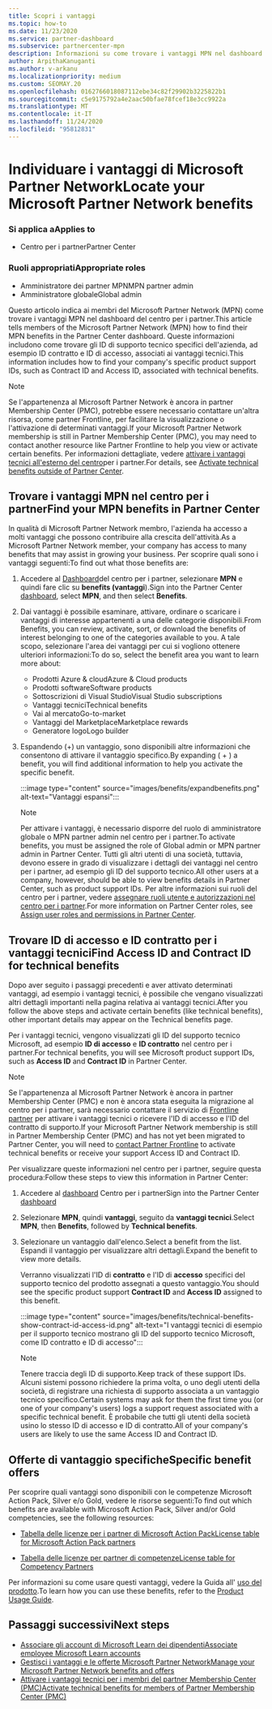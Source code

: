 ```yaml
---
title: Scopri i vantaggi
ms.topic: how-to
ms.date: 11/23/2020
ms.service: partner-dashboard
ms.subservice: partnercenter-mpn
description: Informazioni su come trovare i vantaggi MPN nel dashboard del centro per i partner. Sono incluse informazioni su come trovare l'ID di accesso e l'ID del contratto per i vantaggi tecnici.
author: ArpithaKanuganti
ms.author: v-arkanu
ms.localizationpriority: medium
ms.custom: SEOMAY.20
ms.openlocfilehash: 0162766018087112ebe34c82f29902b3225822b1
ms.sourcegitcommit: c5e9175792a4e2aac50bfae78fcef18e3cc9922a
ms.translationtype: MT
ms.contentlocale: it-IT
ms.lasthandoff: 11/24/2020
ms.locfileid: "95812831"
---
```

# <a name="locate-your-microsoft-partner-network-benefits"></a><span data-ttu-id="104ea-104">Individuare i vantaggi di Microsoft Partner Network</span><span class="sxs-lookup"><span data-stu-id="104ea-104">Locate your Microsoft Partner Network benefits</span></span> 

### <a name="applies-to"></a><span data-ttu-id="104ea-105">Si applica a</span><span class="sxs-lookup"><span data-stu-id="104ea-105">Applies to</span></span>

- <span data-ttu-id="104ea-106">Centro per i partner</span><span class="sxs-lookup"><span data-stu-id="104ea-106">Partner Center</span></span>

### <a name="appropriate-roles"></a><span data-ttu-id="104ea-107">Ruoli appropriati</span><span class="sxs-lookup"><span data-stu-id="104ea-107">Appropriate roles</span></span>

- <span data-ttu-id="104ea-108">Amministratore dei partner MPN</span><span class="sxs-lookup"><span data-stu-id="104ea-108">MPN partner admin</span></span>
- <span data-ttu-id="104ea-109">Amministratore globale</span><span class="sxs-lookup"><span data-stu-id="104ea-109">Global admin</span></span>

<span data-ttu-id="104ea-110">Questo articolo indica ai membri del Microsoft Partner Network (MPN) come trovare i vantaggi MPN nel dashboard del centro per i partner.</span><span class="sxs-lookup"><span data-stu-id="104ea-110">This article tells members of the Microsoft Partner Network (MPN) how to find their MPN benefits in the Partner Center dashboard.</span></span> <span data-ttu-id="104ea-111">Queste informazioni includono come trovare gli ID di supporto tecnico specifici dell'azienda, ad esempio ID contratto e ID di accesso, associati ai vantaggi tecnici.</span><span class="sxs-lookup"><span data-stu-id="104ea-111">This information includes how to find your company's specific product support IDs, such as Contract ID and Access ID, associated with technical benefits.</span></span>

>[!NOTE]
> <span data-ttu-id="104ea-112">Se l'appartenenza al Microsoft Partner Network è ancora in partner Membership Center (PMC), potrebbe essere necessario contattare un'altra risorsa, come partner Frontline, per facilitare la visualizzazione o l'attivazione di determinati vantaggi.</span><span class="sxs-lookup"><span data-stu-id="104ea-112">If your Microsoft Partner Network membership is still in Partner Membership Center (PMC), you may need to contact another resource like Partner Frontline to help you view or activate certain benefits.</span></span> <span data-ttu-id="104ea-113">Per informazioni dettagliate, vedere [attivare i vantaggi tecnici all'esterno del centro](partner-membership-center-tech-benefits-activate.md)per i partner.</span><span class="sxs-lookup"><span data-stu-id="104ea-113">For details, see [Activate technical benefits outside of Partner Center](partner-membership-center-tech-benefits-activate.md).</span></span>

## <a name="find-your-mpn-benefits-in-partner-center"></a><span data-ttu-id="104ea-114">Trovare i vantaggi MPN nel centro per i partner</span><span class="sxs-lookup"><span data-stu-id="104ea-114">Find your MPN benefits in Partner Center</span></span>

<span data-ttu-id="104ea-115">In qualità di Microsoft Partner Network membro, l'azienda ha accesso a molti vantaggi che possono contribuire alla crescita dell'attività.</span><span class="sxs-lookup"><span data-stu-id="104ea-115">As a Microsoft Partner Network member, your company has access to many benefits that may assist in growing your business.</span></span> <span data-ttu-id="104ea-116">Per scoprire quali sono i vantaggi seguenti:</span><span class="sxs-lookup"><span data-stu-id="104ea-116">To find out what those benefits are:</span></span>

1. <span data-ttu-id="104ea-117">Accedere al [Dashboard](https://partner.microsoft.com/dashboard/home)del centro per i partner, selezionare **MPN** e quindi fare clic su **benefits (vantaggi**).</span><span class="sxs-lookup"><span data-stu-id="104ea-117">Sign into the Partner Center [dashboard](https://partner.microsoft.com/dashboard/home), select **MPN**, and then select **Benefits**.</span></span>

2. <span data-ttu-id="104ea-118">Dai vantaggi è possibile esaminare, attivare, ordinare o scaricare i vantaggi di interesse appartenenti a una delle categorie disponibili.</span><span class="sxs-lookup"><span data-stu-id="104ea-118">From Benefits, you can review, activate, sort, or download the benefits of interest belonging to one of the categories available to you.</span></span> <span data-ttu-id="104ea-119">A tale scopo, selezionare l'area dei vantaggi per cui si vogliono ottenere ulteriori informazioni:</span><span class="sxs-lookup"><span data-stu-id="104ea-119">To do so, select the benefit area you want to learn more about:</span></span>

   - <span data-ttu-id="104ea-120">Prodotti Azure & cloud</span><span class="sxs-lookup"><span data-stu-id="104ea-120">Azure & Cloud products</span></span>
   - <span data-ttu-id="104ea-121">Prodotti software</span><span class="sxs-lookup"><span data-stu-id="104ea-121">Software products</span></span>
   - <span data-ttu-id="104ea-122">Sottoscrizioni di Visual Studio</span><span class="sxs-lookup"><span data-stu-id="104ea-122">Visual Studio subscriptions</span></span>
   - <span data-ttu-id="104ea-123">Vantaggi tecnici</span><span class="sxs-lookup"><span data-stu-id="104ea-123">Technical benefits</span></span>
   - <span data-ttu-id="104ea-124">Vai al mercato</span><span class="sxs-lookup"><span data-stu-id="104ea-124">Go-to-market</span></span>
   - <span data-ttu-id="104ea-125">Vantaggi del Marketplace</span><span class="sxs-lookup"><span data-stu-id="104ea-125">Marketplace rewards</span></span>
   - <span data-ttu-id="104ea-126">Generatore logo</span><span class="sxs-lookup"><span data-stu-id="104ea-126">Logo builder</span></span>

3. <span data-ttu-id="104ea-127">Espandendo (+) un vantaggio, sono disponibili altre informazioni che consentono di attivare il vantaggio specifico.</span><span class="sxs-lookup"><span data-stu-id="104ea-127">By expanding ( + ) a benefit, you will find additional information to help you activate the specific benefit.</span></span>

   :::image type="content" source="images/benefits/expandbenefits.png" alt-text="Vantaggi espansi":::

   > [!NOTE]
   > <span data-ttu-id="104ea-129">Per attivare i vantaggi, è necessario disporre del ruolo di amministratore globale o MPN partner admin nel centro per i partner.</span><span class="sxs-lookup"><span data-stu-id="104ea-129">To activate benefits, you must be assigned the role of Global admin or MPN partner admin in Partner Center.</span></span> <span data-ttu-id="104ea-130">Tutti gli altri utenti di una società, tuttavia, devono essere in grado di visualizzare i dettagli dei vantaggi nel centro per i partner, ad esempio gli ID del supporto tecnico.</span><span class="sxs-lookup"><span data-stu-id="104ea-130">All other users at a company, however, should be able to view benefits details in Partner Center, such as product support IDs.</span></span> <span data-ttu-id="104ea-131">Per altre informazioni sui ruoli del centro per i partner, vedere [assegnare ruoli utente e autorizzazioni nel centro per i partner](permissions-overview.md).</span><span class="sxs-lookup"><span data-stu-id="104ea-131">For more information on Partner Center roles, see [Assign user roles and permissions in Partner Center](permissions-overview.md).</span></span>

## <a name="find-access-id-and-contract-id-for-technical-benefits"></a><span data-ttu-id="104ea-132">Trovare ID di accesso e ID contratto per i vantaggi tecnici</span><span class="sxs-lookup"><span data-stu-id="104ea-132">Find Access ID and Contract ID for technical benefits</span></span>

<span data-ttu-id="104ea-133">Dopo aver seguito i passaggi precedenti e aver attivato determinati vantaggi, ad esempio i vantaggi tecnici, è possibile che vengano visualizzati altri dettagli importanti nella pagina relativa ai vantaggi tecnici.</span><span class="sxs-lookup"><span data-stu-id="104ea-133">After you follow the above steps and activate certain benefits (like technical benefits), other important details may appear on the Technical benefits page.</span></span>

<span data-ttu-id="104ea-134">Per i vantaggi tecnici, vengono visualizzati gli ID del supporto tecnico Microsoft, ad esempio **ID di accesso** e **ID contratto** nel centro per i partner.</span><span class="sxs-lookup"><span data-stu-id="104ea-134">For technical benefits, you will see Microsoft product support IDs, such as **Access ID** and **Contract ID** in Partner Center.</span></span>

>[!NOTE]
> <span data-ttu-id="104ea-135">Se l'appartenenza al Microsoft Partner Network è ancora in partner Membership Center (PMC) e non è ancora stata eseguita la migrazione al centro per i partner, sarà necessario contattare il servizio di [Frontline partner](partner-membership-center-tech-benefits-activate.md) per attivare i vantaggi tecnici o ricevere l'ID di accesso e l'ID del contratto di supporto.</span><span class="sxs-lookup"><span data-stu-id="104ea-135">If your Microsoft Partner Network membership is still in Partner Membership Center (PMC) and has not yet been migrated to Partner Center, you will need to [contact Partner Frontline](partner-membership-center-tech-benefits-activate.md) to activate technical benefits or receive your support Access ID and Contract ID.</span></span>

 <span data-ttu-id="104ea-136">Per visualizzare queste informazioni nel centro per i partner, seguire questa procedura:</span><span class="sxs-lookup"><span data-stu-id="104ea-136">Follow these steps to view this information in Partner Center:</span></span>

1. <span data-ttu-id="104ea-137">Accedere al [dashboard](https://partner.microsoft.com/dashboard/home) Centro per i partner</span><span class="sxs-lookup"><span data-stu-id="104ea-137">Sign into the Partner Center [dashboard](https://partner.microsoft.com/dashboard/home)</span></span>

2. <span data-ttu-id="104ea-138">Selezionare **MPN**, quindi **vantaggi**, seguito da **vantaggi tecnici**.</span><span class="sxs-lookup"><span data-stu-id="104ea-138">Select **MPN**, then **Benefits**, followed by **Technical benefits**.</span></span>

3. <span data-ttu-id="104ea-139">Selezionare un vantaggio dall'elenco.</span><span class="sxs-lookup"><span data-stu-id="104ea-139">Select a benefit from the list.</span></span> <span data-ttu-id="104ea-140">Espandi il vantaggio per visualizzare altri dettagli.</span><span class="sxs-lookup"><span data-stu-id="104ea-140">Expand the benefit to view more details.</span></span> 

   <span data-ttu-id="104ea-141">Verranno visualizzati l'ID di **contratto** e l'ID di **accesso** specifici del supporto tecnico del prodotto assegnati a questo vantaggio.</span><span class="sxs-lookup"><span data-stu-id="104ea-141">You should see the specific product support **Contract ID** and **Access ID** assigned to this benefit.</span></span>  

   :::image type="content" source="images/benefits/technical-benefits-show-contract-id-access-id.png" alt-text="I vantaggi tecnici di esempio per il supporto tecnico mostrano gli ID del supporto tecnico Microsoft, come ID contratto e ID di accesso":::

   > [!NOTE]
   > <span data-ttu-id="104ea-143">Tenere traccia degli ID di supporto.</span><span class="sxs-lookup"><span data-stu-id="104ea-143">Keep track of these support IDs.</span></span> <span data-ttu-id="104ea-144">Alcuni sistemi possono richiedere la prima volta, o uno degli utenti della società, di registrare una richiesta di supporto associata a un vantaggio tecnico specifico.</span><span class="sxs-lookup"><span data-stu-id="104ea-144">Certain systems may ask for them the first time you (or one of your company's users) logs a support request associated with a specific technical benefit.</span></span> <span data-ttu-id="104ea-145">È probabile che tutti gli utenti della società usino lo stesso ID di accesso e ID di contratto.</span><span class="sxs-lookup"><span data-stu-id="104ea-145">All of your company's users are likely to use the same Access ID and Contract ID.</span></span>

## <a name="specific-benefit-offers"></a><span data-ttu-id="104ea-146">Offerte di vantaggio specifiche</span><span class="sxs-lookup"><span data-stu-id="104ea-146">Specific benefit offers</span></span>

<span data-ttu-id="104ea-147">Per scoprire quali vantaggi sono disponibili con le competenze Microsoft Action Pack, Silver e/o Gold, vedere le risorse seguenti:</span><span class="sxs-lookup"><span data-stu-id="104ea-147">To find out which benefits are available with Microsoft Action Pack, Silver and/or Gold competencies, see the following resources:</span></span>

- [<span data-ttu-id="104ea-148">Tabella delle licenze per i partner di Microsoft Action Pack</span><span class="sxs-lookup"><span data-stu-id="104ea-148">License table for Microsoft Action Pack partners</span></span>](https://assetsprod.microsoft.com/en-us/microsoft-action-pack-license-table.pdf)

- [<span data-ttu-id="104ea-149">Tabella delle licenze per partner di competenze</span><span class="sxs-lookup"><span data-stu-id="104ea-149">License table for Competency Partners</span></span>](https://assetsprod.microsoft.com/mpn-maps-software-iur-competency-license-table.docx)

<span data-ttu-id="104ea-150">Per informazioni su come usare questi vantaggi, vedere la Guida all' [uso del prodotto](https://assets.microsoft.com/MPN-MAPS-Product-Usage-Guide.pdf).</span><span class="sxs-lookup"><span data-stu-id="104ea-150">To learn how you can use these benefits,  refer to the [Product Usage Guide](https://assets.microsoft.com/MPN-MAPS-Product-Usage-Guide.pdf).</span></span>

## <a name="next-steps"></a><span data-ttu-id="104ea-151">Passaggi successivi</span><span class="sxs-lookup"><span data-stu-id="104ea-151">Next steps</span></span>

- [<span data-ttu-id="104ea-152">Associare gli account di Microsoft Learn dei dipendenti</span><span class="sxs-lookup"><span data-stu-id="104ea-152">Associate employee Microsoft Learn accounts</span></span>](ms-learn-associate.md)
- [<span data-ttu-id="104ea-153">Gestisci i vantaggi e le offerte Microsoft Partner Network</span><span class="sxs-lookup"><span data-stu-id="104ea-153">Manage your Microsoft Partner Network benefits and offers</span></span>](manage-your-partner-network-benefits.md)
- [<span data-ttu-id="104ea-154">Attivare i vantaggi tecnici per i membri del partner Membership Center (PMC)</span><span class="sxs-lookup"><span data-stu-id="104ea-154">Activate technical benefits for members of Partner Membership Center (PMC)</span></span>](partner-membership-center-tech-benefits-activate.md)